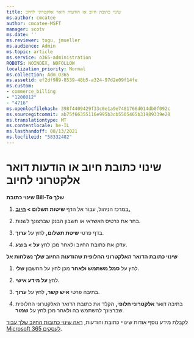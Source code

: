 ```yaml
---
title: שינוי כתובת חיוב או הודעות דואר אלקטרוני לחיוב
ms.author: cmcatee
author: cmcatee-MSFT
manager: scotv
ms.date: ''
ms.reviewer: tugu, jmueller
ms.audience: Admin
ms.topic: article
ms.service: o365-administration
ROBOTS: NOINDEX, NOFOLLOW
localization_priority: Normal
ms.collection: Adm_O365
ms.assetid: ef2df989-8539-48b5-a324-97d2e09f14fe
ms.custom:
- commerce_billing
- "1200012"
- "4716"
ms.openlocfilehash: 398f4409429f33c0e1a9e7481766d014db0f092c
ms.sourcegitcommit: ab75f66355116e995b3cb5505465b31989339e28
ms.translationtype: MT
ms.contentlocale: he-IL
ms.lasthandoff: 08/13/2021
ms.locfileid: "58332482"
---
```

# <a name="change-billing-address-or-billing-email-notifications"></a>שינוי כתובת חיוב או הודעות דואר אלקטרוני לחיוב

**שינוי כתובת Bill-To שלך**

1. במרכז הניהול, עבור אל הדף **שיטות תשלום > [חיוב.](https://go.microsoft.com/fwlink/p/?linkid=2018806)**

2. בחר את כרטיס האשראי או חשבון הבנק שברצונך לשנות.

3. בדף פרטי **שיטת תשלום,** לחץ על **ערוך**.

4. עדכן את כתובת החיוב ולאחר מכן לחץ **על > בוצע**.

**שינוי כתובת הדואר האלקטרוני החלופית שהודעות החיוב שלך נשלחות אל** 

1. לחץ על **סמל משתמש ולאחר** מכן לחץ על החשבון **שלי**.

2. לחץ **על מידע אישי**.

3. בתיבה פרטי **איש קשר,** לחץ על **ערוך**.

4. בתיבה דואר **אלקטרוני חלופי,** הקלד את כתובת הדואר האלקטרוני החלופית שברצונך להשתמש בה ולאחר מכן לחץ על **שמור**.

לקבלת מידע נוסף אודות שינויי כתובת והודעות, [ראה שינוי כתובות החיוב שלך עבור Microsoft 365 לעסקים](https://docs.microsoft.com/microsoft-365/commerce/billing-and-payments/change-your-billing-addresses).
